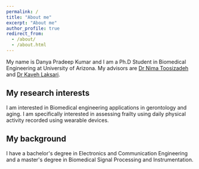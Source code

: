 ```yaml
---
permalink: /
title: "About me"
excerpt: "About me"
author_profile: true
redirect_from:
  - /about/
  - /about.html
---
```


My name is Danya Pradeep Kumar and I am a Ph.D Student in Biomedical Engineering at University of Arizona. My advisors are [Dr Nima Toosizadeh](https://ntoosizadeh.wixsite.com/mysite) and [Dr Kaveh Laksari](https://www2.engr.arizona.edu/~klaksari/Home.html).

## My research interests

I am interested in Biomedical engineering applications in gerontology and aging. I am specifically interested in assessing frailty using daily physical activity recorded using wearable devices. 

## My background

I have a bachelor's degree in Electronics and Communication Engineering and a master's degree in Biomedical Signal Processing and Instrumentation.
